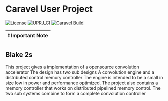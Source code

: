 # Caravel User Project

[![License](https://img.shields.io/badge/License-Apache%202.0-blue.svg)](https://opensource.org/licenses/Apache-2.0) [![UPRJ_CI](https://github.com/efabless/caravel_project_example/actions/workflows/user_project_ci.yml/badge.svg)](https://github.com/efabless/caravel_project_example/actions/workflows/user_project_ci.yml) [![Caravel Build](https://github.com/efabless/caravel_project_example/actions/workflows/caravel_build.yml/badge.svg)](https://github.com/efabless/caravel_project_example/actions/workflows/caravel_build.yml)

| :exclamation: Important Note            |
|-----------------------------------------|

## Blake 2s ###

This project gives a implementation of a opensource convolution accelerator
The design has two sub designs
A convolution engine and a distributed control memory controller
The engine is intended to be a small in size low in power and performance optimized. 
The project also contains a memory controller that works on distributed pipelined memory control.
The two sub systems combine to form a complete convolution controller 

